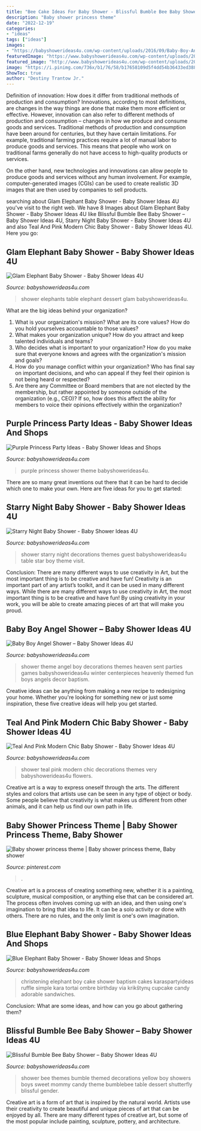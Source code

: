 ```yaml
---
title: "Bee Cake Ideas For Baby Shower - Blissful Bumble Bee Baby Shower – Baby Shower Ideas 4u"
description: "Baby shower princess theme"
date: "2022-12-19"
categories:
- "ideas"
tags: ["ideas"]
images:
- "https://babyshowerideas4u.com/wp-content/uploads/2016/09/Baby-Boy-Angel-Shower-Candle-Tower-600x800.jpg"
featuredImage: "https://www.babyshowerideas4u.com/wp-content/uploads/2016/08/Blissful-Bumble-Bee-Baby-Shower-Candies.jpg"
featured_image: "http://www.babyshowerideas4u.com/wp-content/uploads/2014/02/970552_269031876570197_1274620051_n_600x9071.jpg"
image: "https://i.pinimg.com/736x/b1/76/58/b17658109d5f4dd54b36433ed388fadf.jpg"
ShowToc: true
author: "Destiny Trantow Jr."
---
```



Definition of innovation: How does it differ from traditional methods of production and consumption?
Innovations, according to most definitions, are changes in the way things are done that make them more efficient or effective. However, innovation can also refer to different methods of production and consumption – changes in how we produce and consume goods and services.
Traditional methods of production and consumption have been around for centuries, but they have certain limitations. For example, traditional farming practices require a lot of manual labor to produce goods and services. This means that people who work on traditional farms generally do not have access to high-quality products or services.

On the other hand, new technologies and innovations can allow people to produce goods and services without any human involvement. For example, computer-generated images (CGIs) can be used to create realistic 3D images that are then used by companies to sell products.

	

		
searching about Glam Elephant Baby Shower - Baby Shower Ideas 4U you've visit to the right web. We have 8 Images about Glam Elephant Baby Shower - Baby Shower Ideas 4U like Blissful Bumble Bee Baby Shower – Baby Shower Ideas 4U, Starry Night Baby Shower - Baby Shower Ideas 4U and also Teal And Pink Modern Chic Baby Shower - Baby Shower Ideas 4U. Here you go:
		
    
## Glam Elephant Baby Shower - Baby Shower Ideas 4U

<img loading=lazy src="https://babyshowerideas4u.com/wp-content/uploads/2016/03/Baby-Shower-Elephants-Dessert-Table-6.jpg" onerror="this.onerror=null;this.src='https://tse1.mm.bing.net/th?id=OIP.5kRlIcWp_97FAYFXLuKq2QHaJ4&amp;pid=15.1';" alt="Glam Elephant Baby Shower - Baby Shower Ideas 4U">

_Source: babyshowerideas4u.com_

>shower elephants table elephant dessert glam babyshowerideas4u. 

	

What are the big ideas behind your organization?
1. What is your organization's mission? What are its core values? How do you hold yourselves accountable to those values?
2. What makes your organization unique? How do you attract and keep talented individuals and teams?
3. Who decides what is important to your organization? How do you make sure that everyone knows and agrees with the organization's mission and goals?
4. How do you manage conflict within your organization? Who has final say on important decisions, and who can appeal if they feel their opinion is not being heard or respected?
5. Are there any Committee or Board members that are not elected by the membership, but rather appointed by someone outside of the organization (e.g., CEO)? If so, how does this affect the ability for members to voice their opinions effectively within the organization?

    
## Purple Princess Party Ideas - Baby Shower Ideas And Shops

<img loading=lazy src="https://babyshowerideas4u.com/wp-content/uploads/2014/01/1488012_649662588413034_1978950162_n.jpg" onerror="this.onerror=null;this.src='https://tse4.mm.bing.net/th?id=OIP.eE-5mRDWDX-ZqIgWhWF1CAHaLH&amp;pid=15.1';" alt="Purple Princess Party Ideas - Baby Shower Ideas and Shops">

_Source: babyshowerideas4u.com_

>purple princess shower theme babyshowerideas4u. 

	

There are so many great inventions out there that it can be hard to decide which one to make your own. Here are five ideas for you to get started: 

    
## Starry Night Baby Shower - Baby Shower Ideas 4U

<img loading=lazy src="https://babyshowerideas4u.com/wp-content/uploads/2016/09/Starry-Night-Baby-Shower-Guest-Table.jpg" onerror="this.onerror=null;this.src='https://tse1.mm.bing.net/th?id=OIP.Pzh7C1TTCYaXbGXMeU0kawHaJ4&amp;pid=15.1';" alt="Starry Night Baby Shower - Baby Shower Ideas 4U">

_Source: babyshowerideas4u.com_

>shower starry night decorations themes guest babyshowerideas4u table star boy theme visit. 

	

Conclusion: There are many different ways to use creativity in Art, but the most important thing is to be creative and have fun!
Creativity is an important part of any artist’s toolkit, and it can be used in many different ways. While there are many different ways to use creativity in Art, the most important thing is to be creative and have fun! By using creativity in your work, you will be able to create amazing pieces of art that will make you proud.

    
## Baby Boy Angel Shower – Baby Shower Ideas 4U

<img loading=lazy src="https://babyshowerideas4u.com/wp-content/uploads/2016/09/Baby-Boy-Angel-Shower-Candle-Tower-600x800.jpg" onerror="this.onerror=null;this.src='https://tse4.mm.bing.net/th?id=OIP.g-PExY9xq-_wrn_B2GoehwHaJ4&amp;pid=15.1';" alt="Baby Boy Angel Shower – Baby Shower Ideas 4U">

_Source: babyshowerideas4u.com_

>shower theme angel boy decorations themes heaven sent parties games babyshowerideas4u winter centerpieces heavenly themed fun boys angels decor baptism. 

	

Creative ideas can be anything from making a new recipe to redesigning your home. Whether you're looking for something new or just some inspiration, these five creative ideas will help you get started.

    
## Teal And Pink Modern Chic Baby Shower - Baby Shower Ideas 4U

<img loading=lazy src="https://babyshowerideas4u.com/wp-content/uploads/2016/05/Teal-And-Pink-Modern-Chic-Baby-Shower-Cupcakes.jpg" onerror="this.onerror=null;this.src='https://tse4.mm.bing.net/th?id=OIP.BFeIYWquAwUsZLvfUHjfMgHaJ4&amp;pid=15.1';" alt="Teal And Pink Modern Chic Baby Shower - Baby Shower Ideas 4U">

_Source: babyshowerideas4u.com_

>shower teal pink modern chic decorations themes very babyshowerideas4u flowers. 

	

Creative art is a way to express oneself through the arts. The different styles and colors that artists use can be seen in any type of object or body. Some people believe that creativity is what makes us different from other animals, and it can help us find our own path in life.

    
## Baby Shower Princess Theme | Baby Shower Princess Theme, Baby Shower

<img loading=lazy src="https://i.pinimg.com/736x/b1/76/58/b17658109d5f4dd54b36433ed388fadf.jpg" onerror="this.onerror=null;this.src='https://tse1.mm.bing.net/th?id=OIP.2sfP6ltkQeQxWGXkfiVeSwHaJ3&amp;pid=15.1';" alt="Baby shower princess theme | Baby shower princess theme, Baby shower">

_Source: pinterest.com_

>. 

	

Creative art is a process of creating something new, whether it is a painting, sculpture, musical composition, or anything else that can be considered art. The process often involves coming up with an idea, and then using one's imagination to bring that idea to life. It can be a solo activity or done with others. There are no rules, and the only limit is one's own imagination.

    
## Blue Elephant Baby Shower - Baby Shower Ideas And Shops

<img loading=lazy src="http://www.babyshowerideas4u.com/wp-content/uploads/2014/02/970552_269031876570197_1274620051_n_600x9071.jpg" onerror="this.onerror=null;this.src='https://tse3.mm.bing.net/th?id=OIP.s0owTJfVh2xzLpeQVEmQFgHaLM&amp;pid=15.1';" alt="Blue Elephant Baby Shower - Baby Shower Ideas and Shops">

_Source: babyshowerideas4u.com_

>christening elephant boy cake shower baptism cakes karaspartyideas ruffle simple kara tortai ombre birthday via krikštynų cupcake candy adorable sandwiches. 

	

Conclusion: What are some ideas, and how can you go about gathering them?
 

    
## Blissful Bumble Bee Baby Shower – Baby Shower Ideas 4U

<img loading=lazy src="https://www.babyshowerideas4u.com/wp-content/uploads/2016/08/Blissful-Bumble-Bee-Baby-Shower-Candies.jpg" onerror="this.onerror=null;this.src='https://tse3.mm.bing.net/th?id=OIP.A083jwlksHkHlxiditVlUwHaLH&amp;pid=15.1';" alt="Blissful Bumble Bee Baby Shower – Baby Shower Ideas 4U">

_Source: babyshowerideas4u.com_

>shower bee themes bumble themed decorations yellow boy showers boys sweet mommy candy theme bumblebee table dessert shutterfly blissful gender. 

	

Creative art is a form of art that is inspired by the natural world. Artists use their creativity to create beautiful and unique pieces of art that can be enjoyed by all. There are many different types of creative art, but some of the most popular include painting, sculpture, pottery, and architecture.

